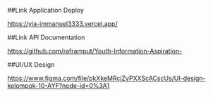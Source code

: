 ##Link Application Deploy

https://yia-immanuel3333.vercel.app/

##Link API Documentation

https://github.com/raframput/Youth-Information-Aspiration-

##UI/UX Design

https://www.figma.com/file/pkXkeMRcjZyPXXScACscUs/UI-design-kelompok-10-AYF?node-id=0%3A1
